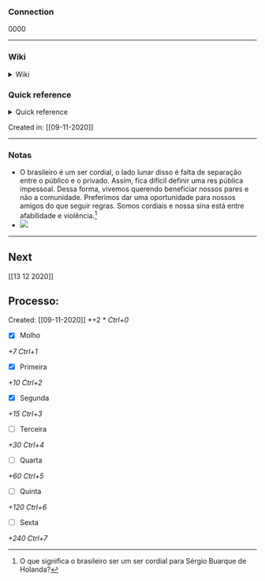 ### Connection

 0000

---

### Wiki

<details>
	<summary> Wiki </summary>
  <a href="https://www.wikiwand.com/pt/Sérgio Buarque de Holanda">GO!</a>
</details>

### Quick reference

<details>
	<summary> Quick reference </summary>
	
	  Historiador brasileiro
</details>

Created in: [[09-11-2020]]

---
### Notas

-   O brasileiro é um ser cordial, o lado lunar disso é falta de separação entre o público e o privado. Assim, fica difícil definir uma res pública impessoal. Dessa forma, vivemos querendo beneficiar nossos pares e não a comunidade. Preferimos dar uma oportunidade para nossos amigos do que seguir regras. Somos cordiais e nossa sina está entre afabilidade e violência.[^1]
- ![](markdown-img-paste-20200711211909745.png)

[^1]: O que significa o brasileiro ser um ser cordial para Sérgio Buarque de Holanda?

---

## Next
[[13 12 2020]]
## Processo:
Created: [[09-11-2020]]
*+2 *  *Ctrl+0*
- [x] Molho  

*+7*  *Ctrl+1*

- [x] Primeira 

*+10*  *Ctrl+2*

- [x] Segunda

*+15*  *Ctrl+3*

- [ ] Terceira 

*+30*  *Ctrl+4*

- [ ] Quarta 

*+60*  *Ctrl+5*

- [ ] Quinta 

*+120*  *Ctrl+6*

- [ ] Sexta 

*+240*  *Ctrl+7*